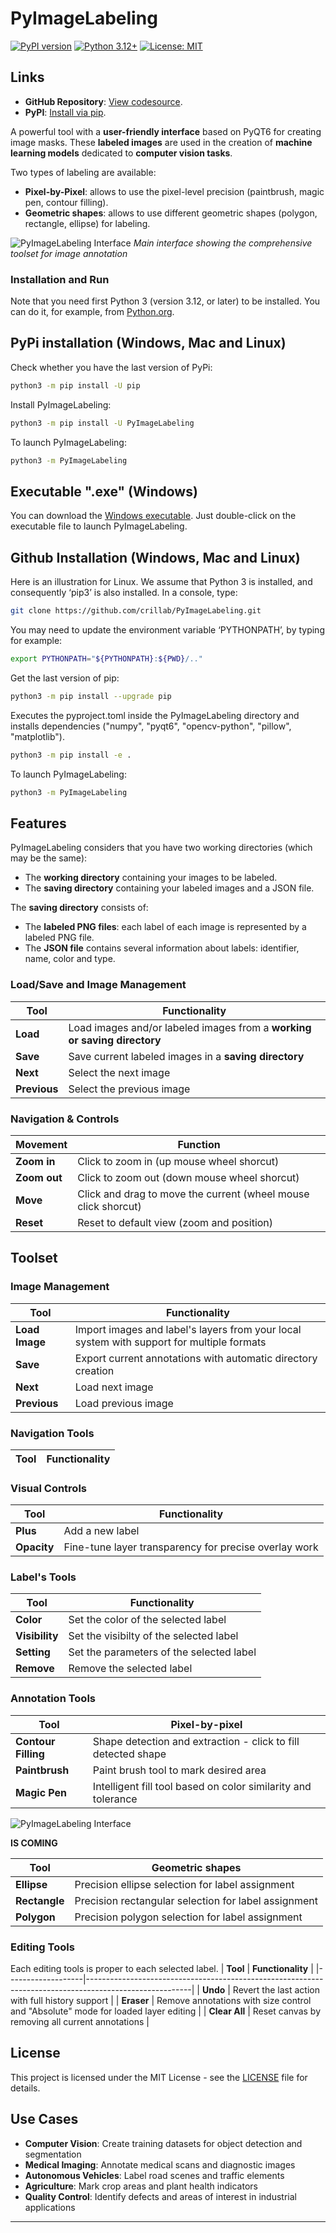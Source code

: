 # PyImageLabeling

[![PyPI version](https://img.shields.io/pypi/v/PyImageLabeling.svg?color=green)](https://pypi.org/project/PyImageLabeling/)
[![Python 3.12+](https://img.shields.io/badge/python-3.12+-blue.svg)](https://www.python.org/downloads/)
[![License: MIT](https://img.shields.io/badge/License-MIT-yellow.svg)](https://github.com/crillab/PyImageLabeling/tree/master?tab=MIT-1-ov-file#)


## Links

- **GitHub Repository**: [View codesource](https://github.com/crillab/PyImageLabeling).
- **PyPI**: [Install via pip](https://pypi.org/project/PyImageLabeling/).

A powerful tool with a **user-friendly interface** based on PyQT6 for creating image masks. These **labeled images** are used in the creation of **machine learning models** dedicated to **computer vision tasks**. 

Two types of labeling are available: 
- **Pixel-by-Pixel**: allows to use the pixel-level precision (paintbrush, magic pen, contour filling).
- **Geometric shapes**: allows to use different geometric shapes (polygon, rectangle, ellipse) for labeling.

![PyImageLabeling Interface](assets/screenshot3.png)
*Main interface showing the comprehensive toolset for image annotation*

### Installation and Run

Note that you need first Python 3 (version 3.12, or later) to be installed. You can do it, for example, from [Python.org](www.python.org).

## PyPi installation (Windows, Mac and Linux)

Check whether you have the last version of PyPi:

```bash
python3 -m pip install -U pip
```

Install PyImageLabeling: 

```bash
python3 -m pip install -U PyImageLabeling
```

To launch PyImageLabeling:

```bash
python3 -m PyImageLabeling
```

## Executable ".exe" (Windows)

You can download the [Windows executable](https://github.com/crillab/PyImageLabeling/releases/tag/exec). 
Just double-click on the executable file to launch PyImageLabeling.   


## Github Installation (Windows, Mac and Linux)

Here is an illustration for Linux. We assume that Python 3 is installed, and consequently ‘pip3’ is also installed. In a console, type:

```bash
git clone https://github.com/crillab/PyImageLabeling.git
```

You may need to update the environment variable ‘PYTHONPATH’, by typing for example:
```bash
export PYTHONPATH="${PYTHONPATH}:${PWD}/.."
```

Get the last version of pip:
```bash
python3 -m pip install --upgrade pip
```

Executes the pyproject.toml inside the PyImageLabeling directory and installs dependencies ("numpy", "pyqt6", "opencv-python", "pillow", "matplotlib").
```bash
python3 -m pip install -e .
```

To launch PyImageLabeling:

```bash
python3 -m PyImageLabeling
```

## Features

PyImageLabeling considers that you have two working directories (which may be the same): 
- The **working directory** containing your images to be labeled. 
- The **saving directory** containing your labeled images and a JSON file.

The **saving directory** consists of:   
- The **labeled PNG files**: each label of each image is represented by a labeled PNG file.
- The **JSON file** contains several information about labels: identifier, name, color and type.

### **Load/Save and Image Management**

| **Tool**          | **Functionality**                                                                                      |
|-------------------|--------------------------------------------------------------------------------------------------------|
| **Load**          | Load images and/or labeled images from a **working or saving directory**                               |
| **Save**          | Save current labeled images in a **saving directory**                                                  |
| **Next**          | Select the next image                                                                                  |
| **Previous**      | Select the previous image                                                                              |

### Navigation & Controls

| **Movement**      | **Function**                                                                                           |
|-------------------|--------------------------------------------------------------------------------------------------------|
| **Zoom in**       | Click to zoom in (up mouse wheel shorcut)                                                              |
| **Zoom out**      | Click to zoom out (down mouse wheel shorcut)                                                           |
| **Move**          | Click and drag to move the current (wheel mouse click shorcut)                                         |
| **Reset**         | Reset to default view (zoom and position)                                                              |



## Toolset

### **Image Management**
| **Tool**          | **Functionality**                                                                                      |
|-------------------|--------------------------------------------------------------------------------------------------------|
| **Load Image**    | Import images and label's layers from your local system with support for multiple formats              |
| **Save**          | Export current annotations with automatic directory creation                                           |
| **Next**          | Load next image                                                                                        |
| **Previous**      | Load previous image                                                                                    |

### **Navigation Tools**
| **Tool**          | **Functionality**                                                                                      |
|-------------------|--------------------------------------------------------------------------------------------------------|


### **Visual Controls**
| **Tool**          | **Functionality**                                                                                      |
|-------------------|--------------------------------------------------------------------------------------------------------|
| **Plus**          | Add a new label                                                                                        |
| **Opacity**       | Fine-tune layer transparency for precise overlay work                                                  |

### **Label's Tools**
| **Tool**          | **Functionality**                                                                                      |
|-------------------|--------------------------------------------------------------------------------------------------------|
| **Color**         | Set the color of the selected label                                                                    |
| **Visibility**    | Set the visibilty of the selected label                                                                |
| **Setting**       | Set the parameters of the selected label                                                               |
| **Remove**        | Remove the selected label                                                                              |


### **Annotation Tools**
| **Tool**             | **Pixel-by-pixel**                                                                                  |
|----------------------|-----------------------------------------------------------------------------------------------------|
| **Contour Filling**  | Shape detection and extraction - click to fill detected shape                                       |
| **Paintbrush**       | Paint brush tool to mark desired area                                                               |
| **Magic Pen**        | Intelligent fill tool based on color similarity and tolerance                                       |

![PyImageLabeling Interface](assets/Creenshot2.png)

**IS COMING**

| **Tool**             | **Geometric shapes**                                                                                |
|----------------------|-----------------------------------------------------------------------------------------------------|
| **Ellipse**          | Precision ellipse selection for label assignment                                                    |
| **Rectangle**        | Precision rectangular selection for label assignment                                                |
| **Polygon**          | Precision polygon selection for label assignment                                                    |

### **Editing Tools**
Each editing tools is proper to each selected label.
| **Tool**          | **Functionality**                                                                                      |
|-------------------|--------------------------------------------------------------------------------------------------------|
| **Undo**          | Revert the last action with full history support                                                       |
| **Eraser**        | Remove annotations with size control and "Absolute" mode for loaded layer editing                      |
| **Clear All**     | Reset canvas by removing all current annotations                                                       |

## License

This project is licensed under the MIT License - see the [LICENSE](https://github.com/crillab/PyImageLabeling/tree/master?tab=MIT-1-ov-file#) file for details.

## Use Cases

- **Computer Vision**: Create training datasets for object detection and segmentation
- **Medical Imaging**: Annotate medical scans and diagnostic images
- **Autonomous Vehicles**: Label road scenes and traffic elements
- **Agriculture**: Mark crop areas and plant health indicators
- **Quality Control**: Identify defects and areas of interest in industrial applications

---

